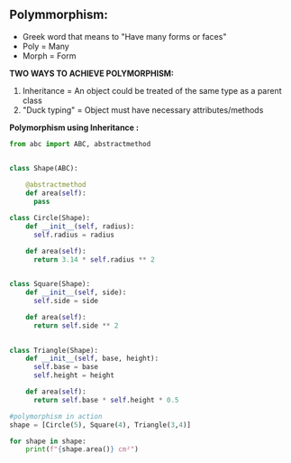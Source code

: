 ## Polymmorphism: 
- Greek word that means to "Have many forms or faces"
- Poly = Many
- Morph = Form

**TWO WAYS TO ACHIEVE POLYMORPHISM:** 
1. Inheritance = An object could be treated of the same type as a parent class
2. "Duck typing" = Object must have necessary attributes/methods


**Polymorphism using Inheritance :**
```python
from abc import ABC, abstractmethod


class Shape(ABC):
    
    @abstractmethod
    def area(self):
      pass

class Circle(Shape):
    def __init__(self, radius):
      self.radius = radius

    def area(self):
      return 3.14 * self.radius ** 2
  

class Square(Shape):
    def __init__(self, side):
      self.side = side

    def area(self):
      return self.side ** 2
  

class Triangle(Shape):
    def __init__(self, base, height):
      self.base = base
      self.height = height

    def area(self):
      return self.base * self.height * 0.5 

#polymorphism in action
shape = [Circle(5), Square(4), Triangle(3,4)]

for shape in shape:
    print(f"{shape.area()} cm²")

```
